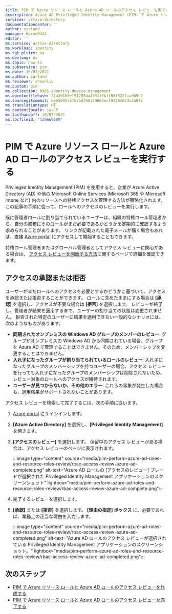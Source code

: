 ```yaml
---
title: PIM で Azure リソース ロールと Azure AD ロールのアクセス レビューを実行する - Azure Active Directory | Microsoft Docs
description: Azure AD Privileged Identity Management (PIM) で Azure リソースおよび Azure AD ロールのアクセスをレビューする方法を説明します。
services: active-directory
documentationcenter: ''
author: curtand
manager: KarenH444
editor: ''
ms.service: active-directory
ms.workload: identity
ms.tgt_pltfrm: na
ms.devlang: na
ms.topic: how-to
ms.subservice: pim
ms.date: 10/07/2021
ms.author: curtand
ms.reviewer: shaunliu
ms.custom: pim
ms.collection: M365-identity-device-management
ms.openlocfilehash: 31a2d1b9e15f795da4931ffbff88f5222aad69c2
ms.sourcegitcommit: bee590555f671df96179665ecf9380c624c3a072
ms.translationtype: HT
ms.contentlocale: ja-JP
ms.lasthandoff: 10/07/2021
ms.locfileid: "129669589"
---
```

# <a name="perform-an-access-review-of-azure-resource-and-azure-ad-roles-in-pim"></a>PIM で Azure リソース ロールと Azure AD ロールのアクセス レビューを実行する

Privileged Identity Management (PIM) を使用すると、企業が Azure Active Directory (AD) や他の Microsoft Online Services (Microsoft 365 や Microsoft Intune など) 内のリソースへの特権アクセスを管理する方法が簡略化されます。 この記事の手順に従って、ロールへのアクセスのレビューを実行します。

既に管理者ロールに割り当てられているユーザーは、組織の特権ロール管理者から、自分の業務にそのロールがまだ必要であるかどうかを定期的に確認するよう求められることがあります。 リンクが記載された電子メールが届く場合もあれば、直接 [Azure portal](https://portal.azure.com) にアクセスして開始することもできます。

特権ロール管理者またはグローバル管理者としてアクセス レビューに関心がある場合は、 [アクセス レビューを開始する方法](pim-create-azure-ad-roles-and-resource-roles-review.md)に関するページで詳細を確認できます。

## <a name="approve-or-deny-access"></a>アクセスの承認または拒否

ユーザーがまだロールへのアクセスを必要とするかどうかに基づいて、アクセスを承認または拒否することができます。 ロールに含めたままにする場合は **[承認]** を選択し、アクセスが不要な場合は **[拒否]** を選択します。 レビューが終了し、管理者が結果を適用するまで、ユーザーの割り当ての状態は変更されません。 拒否された特定のユーザーに結果を適用できない一般的なシナリオには、次のようなものがあります。

- **同期されたオンプレミスの Windows AD グループのメンバーのレビュー**: グループがオンプレミスの Windows AD から同期されている場合、グループを Azure AD で管理することはできません。そのため、メンバーシップを変更することはできません。
- **入れ子になったグループが割り当てられているロールのレビュー**: 入れ子になったグループのメンバーシップを持つユーザーの場合、アクセス レビューを行っても入れ子になったグループのメンバーシップは削除されないため、レビュー対象のロールへのアクセスが維持されます。
- **ユーザーが見つからないか、その他のエラー**: これらの事象が発生した場合も、適用結果がサポートされないことがあります。

アクセス レビューを検索して完了するには、次の手順に従います。

1. [Azure portal](https://portal.azure.com/) にサインインします。
1. **[Azure Active Directory]** を選択し、**[Privileged Identity Management]** を開きます。
1. **[アクセスのレビュー]** を選択します。 保留中のアクセス レビューがある場合は、アクセス レビューのページに表示されます。

    :::image type="content" source="media/pim-perform-azure-ad-roles-and-resource-roles-review/rbac-access-review-azure-ad-complete.png" alt-text="Azure AD ロールの [アクセスのレビュー] ブレードが選択された Privileged Identity Management アプリケーションのスクリーンショット" lightbox="media/pim-perform-azure-ad-roles-and-resource-roles-review/rbac-access-review-azure-ad-complete.png":::

1. 完了するレビューを選択します。
1. **[承認]** または **[拒否]** を選択します。 **[理由の指定] ボックス** に、必要であれば、業務上の正当な理由を入力します。

    :::image type="content" source="media/pim-perform-azure-ad-roles-and-resource-roles-review/rbac-access-review-azure-ad-completed.png" alt-text="Azure AD ロールのアクセス レビューが選択されている Privileged Identity Management アプリケーションのスクリーンショット。" lightbox="media/pim-perform-azure-ad-roles-and-resource-roles-review/rbac-access-review-azure-ad-completed.png":::

## <a name="next-steps"></a>次のステップ

- [PIM で Azure リソース ロールと Azure AD ロールのアクセス レビューを作成する](pim-create-azure-ad-roles-and-resource-roles-review.md)
- [PIM で Azure リソース ロールと Azure AD ロールのアクセス レビューを完了する](pim-complete-azure-ad-roles-and-resource-roles-review.md)
